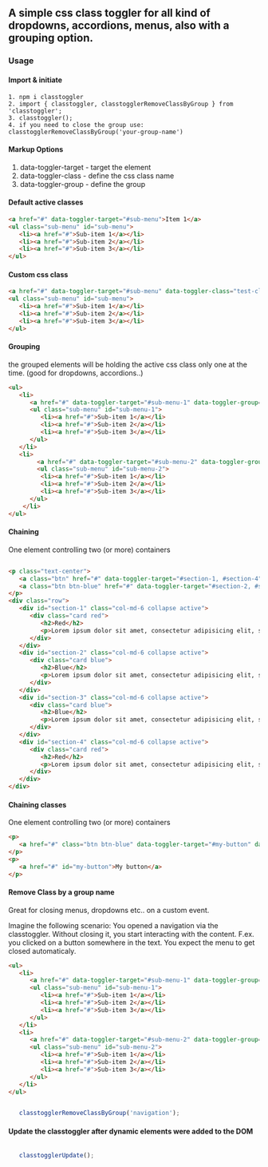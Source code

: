 ## A simple css class toggler for all kind of dropdowns, accordions, menus, also with a grouping option.

### Usage

#### Import & initiate

```
1. npm i classtoggler
2. import { classtoggler, classtogglerRemoveClassByGroup } from 'classtoggler';
3. classtoggler();
4. if you need to close the group use: classtogglerRemoveClassByGroup('your-group-name')
```

#### Markup Options
1. data-toggler-target - target the element
2. data-toggler-class - define the css class name
3. data-toggler-group - define the group

#### Default active classes

```html
<a href="#" data-toggler-target="#sub-menu">Item 1</a>
<ul class="sub-menu" id="sub-menu">
   <li><a href="#">Sub-item 1</a></li>
   <li><a href="#">Sub-item 2</a></li>
   <li><a href="#">Sub-item 3</a></li>
</ul>
```

#### Custom css class

```html
<a href="#" data-toggler-target="#sub-menu" data-toggler-class="test-class">Item 1</a>
<ul class="sub-menu" id="sub-menu">
   <li><a href="#">Sub-item 1</a></li>
   <li><a href="#">Sub-item 2</a></li>
   <li><a href="#">Sub-item 3</a></li>
</ul>
```

#### Grouping

the grouped elements will be holding the active css class only one at the time. (good for dropdowns, accordions..)

```html
<ul>
   <li>
      <a href="#" data-toggler-target="#sub-menu-1" data-toggler-group="navigation">Item 1</a>
      <ul class="sub-menu" id="sub-menu-1">
         <li><a href="#">Sub-item 1</a></li>
         <li><a href="#">Sub-item 2</a></li>
         <li><a href="#">Sub-item 3</a></li>
      </ul>
   </li>
   <li>
		<a href="#" data-toggler-target="#sub-menu-2" data-toggler-group="navigation">Item 2</a>
		<ul class="sub-menu" id="sub-menu-2">
         <li><a href="#">Sub-item 1</a></li>
         <li><a href="#">Sub-item 2</a></li>
         <li><a href="#">Sub-item 3</a></li>
      </ul>
	</li>
</ul>
```

#### Chaining

One element controlling two (or more) containers

```html

<p class="text-center">
   <a class="btn" href="#" data-toggler-target="#section-1, #section-4">Red</a>
   <a class="btn btn-blue" href="#" data-toggler-target="#section-2, #section-3">Blue</a>
</p>
<div class="row">
   <div id="section-1" class="col-md-6 collapse active">
      <div class="card red">
         <h2>Red</h2>
         <p>Lorem ipsum dolor sit amet, consectetur adipisicing elit, sed do eiusmod tempor incididunt ut labore et dolore magna aliqua. Ut enim ad minim veniam, quis nostrud exercitation ullamco laboris nisi ut aliquip ex ea commodo consequat. Duis aute irure dolor in reprehenderit in voluptate velit esse cillum dolore eu fugiat nulla pariatur. Excepteur sint occaecat cupidatat non proident, sunt in culpa qui officia deserunt mollit anim id est laborum.</p>
      </div>
   </div>
   <div id="section-2" class="col-md-6 collapse active">
      <div class="card blue">
         <h2>Blue</h2>
         <p>Lorem ipsum dolor sit amet, consectetur adipisicing elit, sed do eiusmod tempor incididunt ut labore et dolore magna aliqua. Ut enim ad minim veniam, quis nostrud exercitation ullamco laboris nisi ut aliquip ex ea commodo consequat. Duis aute irure dolor in reprehenderit in voluptate velit esse cillum dolore eu fugiat nulla pariatur. Excepteur sint occaecat cupidatat non proident, sunt in culpa qui officia deserunt mollit anim id est laborum.</p>
      </div>
   </div>
   <div id="section-3" class="col-md-6 collapse active">
      <div class="card blue">
         <h2>Blue</h2>
         <p>Lorem ipsum dolor sit amet, consectetur adipisicing elit, sed do eiusmod tempor incididunt ut labore et dolore magna aliqua. Ut enim ad minim veniam, quis nostrud exercitation ullamco laboris nisi ut aliquip ex ea commodo consequat. Duis aute irure dolor in reprehenderit in voluptate velit esse cillum dolore eu fugiat nulla pariatur. Excepteur sint occaecat cupidatat non proident, sunt in culpa qui officia deserunt mollit anim id est laborum.</p>
      </div>
   </div>
   <div id="section-4" class="col-md-6 collapse active">
      <div class="card red">
         <h2>Red</h2>
         <p>Lorem ipsum dolor sit amet, consectetur adipisicing elit, sed do eiusmod tempor incididunt ut labore et dolore magna aliqua. Ut enim ad minim veniam, quis nostrud exercitation ullamco laboris nisi ut aliquip ex ea commodo consequat. Duis aute irure dolor in reprehenderit in voluptate velit esse cillum dolore eu fugiat nulla pariatur. Excepteur sint occaecat cupidatat non proident, sunt in culpa qui officia deserunt mollit anim id est laborum.</p>
      </div>
   </div>
</div>

```

#### Chaining classes

One element controlling two (or more) containers

```html
<p>
   <a href="#" class="btn btn-blue" data-toggler-target="#my-button" data-toggler-class="btn, btn-blue">Toggle classes</a>
</p>
<p>
   <a href="#" id="my-button">My button</a>
</p>
```



#### Remove Class by a group name

Great for closing menus, dropdowns etc.. on a custom event.

Imagine the following scenario: You opened a navigation via the classtoggler. Without closing it, you start interacting with the content. F.ex. you clicked on a button somewhere in the text. You expect the menu to get closed automaticaly.

```html
<ul>
   <li>
      <a href="#" data-toggler-target="#sub-menu-1" data-toggler-group="navigation">Item 1</a>
      <ul class="sub-menu" id="sub-menu-1">
         <li><a href="#">Sub-item 1</a></li>
         <li><a href="#">Sub-item 2</a></li>
         <li><a href="#">Sub-item 3</a></li>
      </ul>
   </li>
   <li>
      <a href="#" data-toggler-target="#sub-menu-2" data-toggler-group="navigation">Item 2</a>
      <ul class="sub-menu" id="sub-menu-2">
         <li><a href="#">Sub-item 1</a></li>
         <li><a href="#">Sub-item 2</a></li>
         <li><a href="#">Sub-item 3</a></li>
      </ul>
   </li>
</ul>
```

```javascript

   classtogglerRemoveClassByGroup('navigation');

```

#### Update the classtoggler after dynamic elements were added to the DOM

```javascript

   classtogglerUpdate();

```
